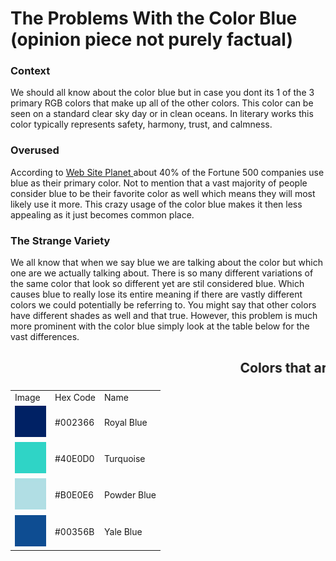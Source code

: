 <HTML>

<head>
<h1> The Problems With the Color Blue (opinion piece not purely factual) </h1>
</head>

<body>
  <h3> Context </h3>
  <p> We should all know about the color blue but in case you dont its 1 of the 3 primary RGB colors that make up all of the other colors. This color can be seen on a standard clear sky day or in clean oceans. In literary works this color typically represents safety, harmony, trust, and calmness. </p>

  <h3> Overused </h3>
  <p> According to <a href = "https://www.websiteplanet.com/blog/logo-design-stats/"> Web Site Planet </a> about 40% of the Fortune 500 companies use blue as their primary color. Not to mention that a vast majority of people consider blue to be their favorite color as well which means they will most likely use it more. This crazy usage of the color blue makes it then less appealing as it just becomes common place. </p>
<h3> The Strange Variety </h3>
<p> We all know that when we say blue we are talking about the color but which one are we actually talking about. There is so many different variations of the same color that look so different yet are stil considered blue. Which causes blue to really lose its entire meaning if there are vastly different colors we could potentially be referring to. You might say that other colors have different shades as well and that true. However, this problem is much more prominent with the color blue simply look at the table below for the vast differences.  </p>

<table> 
<h2><marquee> Colors that are blue but not really blue (insane moving text 😱😱😱) </marquee></h2>
<tr>
  <td> Image </td>
  <td> Hex Code</td>
  <td> Name</td>
</tr>
<tr> 
  <td> <img src = "royalblue.jpg" alt ="Royal Blue" width = 50 height = 50> </td>
  <td>  #002366  </td>
  <td> Royal Blue </td>
</tr>
<tr>
  <td> <img src = "turquoise.jpg" alt = "Turquoise" width = 50 height = 50> </td>
  <td> #40E0D0  </td>
  <td> Turquoise </td>
</tr>
<tr>
  <td> <img src = "powderblue.jpg" alt = "Powder Blue" width = 50 height = 50> </td>
  <td> #B0E0E6 </td>
  <td> Powder Blue </td>
</tr>
  <tr>
  <td> <img src = "yaleblue.jpg" alt = "Yale Blue" width = 50 height = 50> </td>
  <td> #00356B </td>
  <td> Yale Blue </td>
</tr>
</table>
</body>
</HTML>

